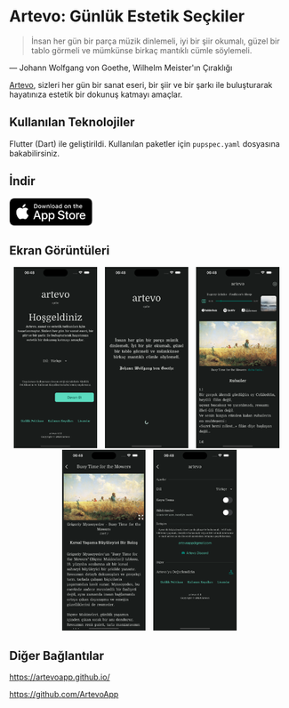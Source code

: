 # Artevo: Günlük Estetik Seçkiler

>İnsan her gün bir parça müzik dinlemeli, iyi bir şiir okumalı, güzel bir tablo görmeli ve mümkünse birkaç mantıklı cümle söylemeli.

— Johann Wolfgang von Goethe, Wilhelm Meister'ın Çıraklığı

<a href= "https://artevoapp.github.io/">Artevo</a>, sizleri her gün bir sanat eseri, bir şiir ve bir şarkı ile buluşturarak hayatınıza estetik bir dokunuş katmayı amaçlar.

## Kullanılan Teknolojiler
Flutter (Dart) ile geliştirildi. Kullanılan paketler için `pupspec.yaml` dosyasına bakabilirsiniz.

## İndir 

<a href="https://apps.apple.com/tr/app/artevo/id6472241512" class="app__button-ios" target="_blank" title="App Store Üzerinden İndir"><img src="https://raw.githubusercontent.com/ArtevoApp/artevoapp.github.io/29cf2e47cdf602c5a98388f53f2fc8138776073f/assets/ios-badge.svg" alt="App Store Üzerinden İndir" height="50"></a>

## Ekran Görüntüleri

<div align="center">
    <img src="screenshots/ss1.png" width="150"/>
    <img width="6"/>
    <img src="screenshots/ss2.png" width="150"/>
    <img width="6"/>
    <img src="screenshots/ss3.png" width="150"/>
    <img width="6"/>
    <img src="screenshots/ss4.png" width="150"/> 
    <img width="6"/>
    <img src="screenshots/ss5.png" width="150"/>
</div>

## Diğer Bağlantılar
https://artevoapp.github.io/

https://github.com/ArtevoApp

